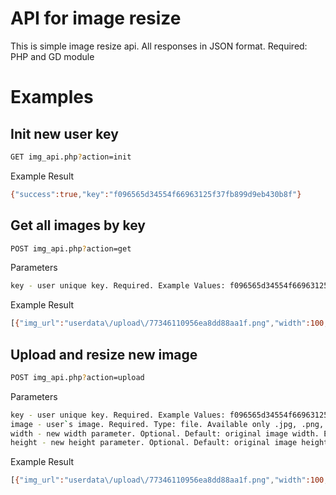 # API for image resize
This is simple image resize api. All responses in JSON format.
Required: PHP and GD module

# Examples
Init new user key
----------------------------
```bash
GET img_api.php?action=init
```

Example Result

```bash
{"success":true,"key":"f096565d34554f66963125f37fb899d9eb430b8f"}
```

Get all images by key
----------------------------
```bash
POST img_api.php?action=get
```

Parameters

```bash
key - user unique key. Required. Example Values: f096565d34554f66963125f37fb899d9eb430b8f
```

Example Result

```bash
[{"img_url":"userdata\/upload\/77346110956ea8dd88aa1f.png","width":100,"height":100}]
```

Upload and resize new image
----------------------------
```bash
POST img_api.php?action=upload
```

Parameters

```bash
key - user unique key. Required. Example Values: f096565d34554f66963125f37fb899d9eb430b8f
image - user`s image. Required. Type: file. Available only .jpg, .png, .gif
width - new width parameter. Optional. Default: original image width. Example Values: 100
height - new height parameter. Optional. Default: original image height. Example Values: 100
```

Example Result

```bash
[{"img_url":"userdata\/upload\/77346110956ea8dd88aa1f.png","width":100,"height":100}]
```
